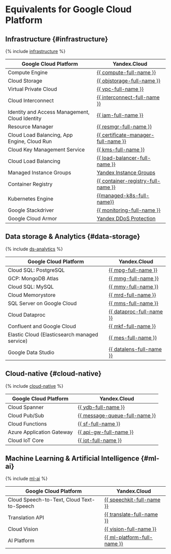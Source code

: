 # Equivalents for Google Cloud Platform

## Infrastructure {#infrastructure}

{% include [infrastructure](../../_includes/overview/infrastructure.md) %}

| Google Cloud Platform | Yandex.Cloud |
| ---- | ---- |
| Compute Engine | [{{ compute-full-name }}](../../compute/) |
| Cloud Storage | [{{ objstorage-full-name }}](../../storage/) |
| Virtual Private Cloud | [{{ vpc-full-name }}](../../vpc/) |
| Cloud Interconnect | [{{ interconnect-full-name }}](../../vpc/interconnect/) |
| Identity and Access Management, Cloud Identity | [{{ iam-full-name }}](../../iam/) |
| Resource Manager | [{{ resmgr-full-name }}](../../resource-manager/) |
| Cloud Load Balancing, App Engine, Cloud Run | [{{ certificate-manager-full-name }}](../../certificate-manager/) |
| Cloud Key Management Service | [{{ kms-full-name }}](../../kms/) |
| Cloud Load Balancing | [{{ load-balancer-full-name }}](../../load-balancer/) |
| Managed Instance Groups | [Yandex Instance Groups](../../compute/concepts/instance-groups/) |
| Container Registry | [{{ container-registry-full-name }}](../../container-registry/) |
| Kubernetes Engine | [{{managed-k8s-full-name}}](../../managed-kubernetes/) |
| Google Stackdriver | [{{ monitoring-full-name }}](../../monitoring/) |
| Google Cloud Armor | [Yandex DDoS Protection](../../vpc/ddos-protection/) |

## Data storage & Analytics {#data-storage}

{% include [ds-analytics](../../_includes/overview/ds-analytics.md) %}

| Google Cloud Platform | Yandex.Cloud |
| ---- | ---- |
| Cloud SQL: PostgreSQL | [{{ mpg-full-name }}](../../managed-postgresql/) |
| GCP: MongoDB Atlas | [{{ mmg-full-name }}](../../managed-mongodb/) |
| Cloud SQL: MySQL | [{{ mmy-full-name }}](../../managed-mysql/) |
| Cloud Memorystore | [{{ mrd-full-name }}](../../managed-redis/) |
| SQL Server on Google Cloud | [{{ mms-full-name }}](../../managed-sqlserver/) |
| Cloud Dataproc | [{{ dataproc-full-name }}](../../data-proc/) |
| Confluent and Google Cloud | [{{ mkf-full-name }}](../../managed-kafka/) |
| Elastic Cloud (Elasticsearch managed service) | [{{ mes-full-name }}](../../managed-elasticsearch/) |
| Google Data Studio | [{{ datalens-full-name }}](../../datalens/) |

## Cloud-native {#cloud-native}

{% include [cloud-native](../../_includes/overview/cloud-native.md) %}

| Google Cloud Platform | Yandex.Cloud |
| ---- | ---- |
| Cloud Spanner | [{{ ydb-full-name }}](../../ydb/) |
| Cloud Pub/Sub | [{{ message-queue-full-name }}](../../message-queue/) |
| Cloud Functions | [{{ sf-full-name }}](../../functions/) |
| Azure Application Gateway | [{{ api-gw-full-name }}](../../api-gateway/) |
| Cloud IoT Core | [{{ iot-full-name }}](../../iot-core/) |

## Machine Learning & Artificial Intelligence {#ml-ai}

{% include [ml-ai](../../_includes/overview/ml-ai.md) %}

| Google Cloud Platform | Yandex.Cloud |
| ---- | ---- |
| Cloud Speech-to-Text, Cloud Text-to-Speech | [{{ speechkit-full-name }}](../../speechkit/) |
| Translation API | [{{ translate-full-name }}](../../translate/) |
| Cloud Vision | [{{ vision-full-name }}](../../vision/) |
| AI Platform | [{{ ml-platform-full-name }}](../../datasphere/) |

